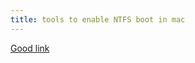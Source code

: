 ```yaml
---
title: tools to enable NTFS boot in mac
---
```


[Good link](https://www.reddit.com/r/MacOS/comments/15b3mth/what_is_a_good_free_app_to_write_to_ntfs/)
